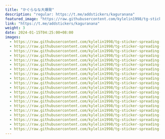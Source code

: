 ```yaml
---
title: "かぐらなな大爆発"
description: "regular: https://t.me/addstickers/kaguranana"
featured_image: "https://raw.githubusercontent.com/kylelin1998/tg-sticker-spreading-worldwide-images/main/img/4a5c4a98-4102-416b-8617-16a1ebae59ba.jpg"
link: "https://t.me/addstickers/kaguranana"
weight: 3
date: 2024-01-15T04:25:00+08:00
images:
  - https://raw.githubusercontent.com/kylelin1998/tg-sticker-spreading-worldwide-images/main/img/4a5c4a98-4102-416b-8617-16a1ebae59ba.jpg
  - https://raw.githubusercontent.com/kylelin1998/tg-sticker-spreading-worldwide-images/main/img/c94f111d-dc01-4155-bbba-ad952518f017.jpg
  - https://raw.githubusercontent.com/kylelin1998/tg-sticker-spreading-worldwide-images/main/img/f66c453a-e4a7-4485-bedd-9bc1da01cb0b.jpg
  - https://raw.githubusercontent.com/kylelin1998/tg-sticker-spreading-worldwide-images/main/img/2db7cba7-f80c-48fa-bb54-a97576f1a9b9.jpg
  - https://raw.githubusercontent.com/kylelin1998/tg-sticker-spreading-worldwide-images/main/img/d7b3e59f-836d-4436-8c7b-d41747f860cb.jpg
  - https://raw.githubusercontent.com/kylelin1998/tg-sticker-spreading-worldwide-images/main/img/f932132b-d674-4073-b756-5963a600dae3.jpg
  - https://raw.githubusercontent.com/kylelin1998/tg-sticker-spreading-worldwide-images/main/img/0224754e-4929-4027-b5ce-afa5d2a84fa7.jpg
  - https://raw.githubusercontent.com/kylelin1998/tg-sticker-spreading-worldwide-images/main/img/485dcaa3-eaf1-4799-b3be-a4b214049a05.jpg
  - https://raw.githubusercontent.com/kylelin1998/tg-sticker-spreading-worldwide-images/main/img/0ffec2b3-3d02-49de-af3f-fa156b96540a.jpg
  - https://raw.githubusercontent.com/kylelin1998/tg-sticker-spreading-worldwide-images/main/img/2cd304b5-5105-46be-ba5e-ea31a56c2bfd.jpg
  - https://raw.githubusercontent.com/kylelin1998/tg-sticker-spreading-worldwide-images/main/img/3f9ed0a6-94e4-4104-82e2-5ad50a259ba0.jpg
  - https://raw.githubusercontent.com/kylelin1998/tg-sticker-spreading-worldwide-images/main/img/9560918b-cfb0-4dc0-8660-e122c8b023b1.jpg
  - https://raw.githubusercontent.com/kylelin1998/tg-sticker-spreading-worldwide-images/main/img/0965c768-4b48-4d62-bc18-749d7541d264.jpg
  - https://raw.githubusercontent.com/kylelin1998/tg-sticker-spreading-worldwide-images/main/img/9d100b7d-6450-411e-abec-b9ff351be885.jpg
  - https://raw.githubusercontent.com/kylelin1998/tg-sticker-spreading-worldwide-images/main/img/49474356-8a97-4699-a233-31da322d72db.jpg
  - https://raw.githubusercontent.com/kylelin1998/tg-sticker-spreading-worldwide-images/main/img/00c4c3f4-1543-4b8c-9496-118c57a21edd.jpg
  - https://raw.githubusercontent.com/kylelin1998/tg-sticker-spreading-worldwide-images/main/img/74962bd9-1604-4b14-9db3-d926110816a0.jpg
  - https://raw.githubusercontent.com/kylelin1998/tg-sticker-spreading-worldwide-images/main/img/02c8c5ab-d0dc-4d39-b00b-1fe66edba312.jpg
  - https://raw.githubusercontent.com/kylelin1998/tg-sticker-spreading-worldwide-images/main/img/c9ed9935-f20e-4a1c-b96b-1e568db4471a.jpg
  - https://raw.githubusercontent.com/kylelin1998/tg-sticker-spreading-worldwide-images/main/img/e4729fb3-b66b-494c-81ff-1a0d736d8b92.jpg
---
```

